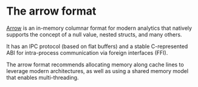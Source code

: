 # The arrow format

[Arrow](https://arrow.apache.org/) is an in-memory columnar format for modern analytics that natively supports the concept of a null value, nested structs, and many others.

It has an IPC protocol (based on flat buffers) and a stable C-represented ABI for intra-process communication via foreign interfaces (FFI).

The arrow format recommends allocating memory along cache lines to leverage modern architectures,
as well as using a shared memory model that enables multi-threading.
